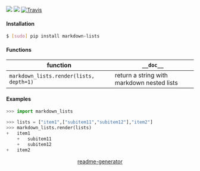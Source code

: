<!--
https://pypi.org/project/readme-generator/
-->

[![](https://img.shields.io/pypi/pyversions/markdown-lists.svg?longCache=True)](https://pypi.org/project/markdown-lists/)
[![](https://img.shields.io/pypi/v/markdown-lists.svg?maxAge=3600)](https://pypi.org/project/markdown-lists/)
[![Travis](https://api.travis-ci.org/looking-for-a-job/markdown-lists.py.svg?branch=master)](https://travis-ci.org/looking-for-a-job/markdown-lists.py/)

#### Installation
```bash
$ [sudo] pip install markdown-lists
```

#### Functions
function|`__doc__`
-|-
`markdown_lists.render(lists, depth=1)` |return a string with markdown nested lists

#### Examples
```python
>>> import markdown_lists

>>> lists = ["item1",["subitem11","subitem12"],"item2"]
>>> markdown_lists.render(lists)
+   item1
    +   subitem11
    +   subitem12
+   item2
```

<p align="center">
    <a href="https://pypi.org/project/readme-generator/">readme-generator</a>
</p>
